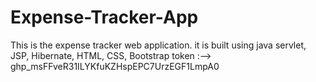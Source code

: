# Expense-Tracker-App
This is the expense tracker web application. it is built using java servlet, JSP, Hibernate, HTML, CSS, Bootstrap
token :--> 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
